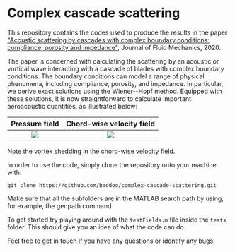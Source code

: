 # Complex cascade scattering

This repository contains the codes used to produce the results in the paper
["Acoustic scattering by cascades with complex boundary conditions: compliance, porosity and impedance"](https://www.cambridge.org/core/journals/journal-of-fluid-mechanics/article/acoustic-scattering-by-cascades-with-complex-boundary-conditions-compliance-porosity-and-impedance/51EEDE5E2F82DEC45F38A4A85B37B8AB), Journal of Fluid Mechanics, 2020.

The paper is concerned with calculating the scattering by an acoustic or vortical wave interacting with a cascade of blades with complex boundary conditions. The boundary conditions can model a range of physical phenomena, including compliance, porosity, and impedance. 
In particular, we derive exact solutions using the Wiener--Hopf method.
Equipped with these solutions, it is now straightforward to calculate important aeroacoustic quantities, as illustrated below:

<center>

Pressure field             |  Chord-wise velocity field
:-------------------------:|:-------------------------:
![](animations/totalPressure.gif?raw=true)  |  ![](animations/totalHVelocity.gif?raw=true)

</center>

Note the vortex shedding in the chord-wise velocity field.

In order to use the code, simply clone the repository onto your machine with:

```
git clone https://github.com/baddoo/complex-cascade-scattering.git
```

Make sure that all the subfolders are in the MATLAB search path by using, for example, the genpath command.

To get started try playing around with the `testFields.m` file inside the `tests` folder. This should give you an idea of what the code can do.

Feel free to get in touch if you have any questions or identify any bugs.


